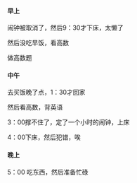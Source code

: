 #### 早上

闹钟被取消了，然后9：30才下床，太懒了

然后没吃早饭，看高数

做高数题

#### 中午

去买饭晚了点，1：30才回家

然后看高数，背英语

3：00撑不住了，定了一个小时的闹钟，上床

4：00下床，然后犯错，唉

#### 晚上

5：00 吃东西，然后准备忙碌